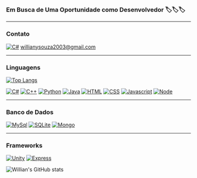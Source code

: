 ### Em Busca de Uma Oportunidade como Desenvolvedor 🏷️🏷️🏷️

<hr>

### Contato

[![C#](https://img.shields.io/badge/Gmail-D14836?style=for-the-badge&logo=gmail&logoColor=white)](https://github.com/WillianYamakawa/WillianYamakawa) willianysouza2003@gmail.com

<hr>

### Linguagens 

[![Top Langs](https://github-readme-stats.vercel.app/api/top-langs/?username=WillianYamakawa&theme=dark)](https://github.com/WillianYamakawa/WillianYamakawa)

[![C#](https://img.shields.io/badge/C%23-239120?style=for-the-badge&logo=c-sharp&logoColor=white)](https://github.com/WillianYamakawa/WillianYamakawa)
[![C++](https://img.shields.io/badge/C%2B%2B-00599C?style=for-the-badge&logo=c%2B%2B&logoColor=white)](https://github.com/WillianYamakawa/WillianYamakawa)
[![Python](https://img.shields.io/badge/Python-14354C?style=for-the-badge&logo=python&logoColor=white)](https://github.com/WillianYamakawa/WillianYamakawa)
[![Java](https://img.shields.io/badge/Java-ED8B00?style=for-the-badge&logo=java&logoColor=white)](https://github.com/WillianYamakawa/WillianYamakawa)
[![HTML](https://img.shields.io/badge/HTML5-E34F26?style=for-the-badge&logo=html5&logoColor=white)](https://github.com/WillianYamakawa/WillianYamakawa)
[![CSS](https://img.shields.io/badge/CSS3-1572B6?style=for-the-badge&logo=css3&logoColor=white)](https://github.com/WillianYamakawa/WillianYamakawa)
[![Javascript](https://img.shields.io/badge/JavaScript-323330?style=for-the-badge&logo=javascript&logoColor=F7DF1E)](https://github.com/WillianYamakawa/WillianYamakawa)
[![Node](https://img.shields.io/badge/Node.js-43853D?style=for-the-badge&logo=node.js&logoColor=white)](https://github.com/WillianYamakawa/WillianYamakawa)

<hr>

### Banco de Dados

[![MySql](https://img.shields.io/badge/MySQL-00000F?style=for-the-badge&logo=mysql&logoColor=white)](https://github.com/WillianYamakawa/WillianYamakawa)
[![SQLite](https://img.shields.io/badge/SQLite-07405E?style=for-the-badge&logo=sqlite&logoColor=white)](https://github.com/WillianYamakawa/WillianYamakawa)
[![Mongo](https://img.shields.io/badge/MongoDB-4EA94B?style=for-the-badge&logo=mongodb&logoColor=white)](https://github.com/WillianYamakawa/WillianYamakawa)

<hr>

### Frameworks

[![Unity](https://img.shields.io/badge/Unity-100000?style=for-the-badge&logo=unity&logoColor=white)](https://github.com/WillianYamakawa/WillianYamakawa)
[![Express](https://img.shields.io/badge/Express.js-404D59?style=for-the-badge)](https://github.com/WillianYamakawa/WillianYamakawa)


![Willian's GitHub stats](https://github-readme-stats.vercel.app/api?username=WillianYamakawa&show_icons=true&theme=dracula)

